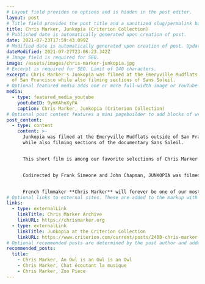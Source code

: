 ```yaml
---
# Layout field provides no options and is hidden in the post editor.
layout: post
# Title field provides the post title and a sanitized slug/permalink based on the title content. !!! Use a descriptive title and then do not change it !!!
title: Chris Marker, Junkopia (Criterion Collection)
# Published date is automatically generated upon creation of post.
date: 2021-07-23T17:59:43.099Z
# Modified date is automatically generated upon creation of post. Update Manually when the post is updated
dateModified: 2021-07-27T23:06:23.342Z
# Image field is required for SEO.
image: /assets/images/chris-marker-junkopia.jpg
# Excerpt is required for SEO. Limit of 140 characters.
excerpt: Chris Marker's Junkopia was filmed at the Emeryville Mudflats outside
  of San Francisco while also filming sections of Sans Soleil.
# Optional featured media adds one or more full-width image or YouTube embeds to the top of the post.
media:
  - type: featured_media_youtube
    youtubeID: 9ymKAhoXyPA
    caption: Chris Marker, Junkopia (Criterion Collection)
# Optional post content features a mini pagebuilder to add blocks of written content, images, and YouTube embeds to the post. Recommended at least one instance of WYSIWYG block.
post_content:
  - type: content
    content: >-
      Junkopia was filmed at the Emeryville Mudflats outside of San Francisco
      while also filming sections of the documentary Sans Soleil.


      This short film is among our favorite selections of Chris Marker's catalog. A haunting soundtrack of ambient voices and radio signals accompanies a sequence of handheld scenes cropped to focus on various sculptures in the park without explanation. Only toward the end of the film are we shown the proximity of these scultpures to civilization. Up to that point these images may as well exist outside of time or reality.


      Codirected by Frank Simeone and John Chapman, JUNKOPIA was filmed at the Emeryville Mudflats outside of San Francisco while Chris Marker was also shooting the Vertigo sections of Sans Soleil.


      French filmmaker **Chris Marker** will forever be one of our most beloved *visionnaires*. His dystopian points of view are beautifully articulated in short films like *La Jetée (1962)* and *Junkopia*, and in feature length experimental films like *Level Five* (to name just a couple of our favorites).
# Optional links to external sites. These are added to the markup with rereferrer tags.
links:
  - type: externalLink
    linkTitle: Chris Marker Archive
    linkURL: https://chrismarker.org
  - type: externalLink
    linkTitle: Junkopia at the Criterion Collection
    linkURL: https://www.criterion.com/current/posts/2400-chris-marker-s-junkopia
# Optional recommended posts are determined by the post author and added here. This is good for SEO and internal linking.
recommended_posts:
  title:
    - Chris Marker, An Owl is an Owl is an Owl
    - Chris Marker, Chat écoutant la musique
    - Chris Marker, Zoo Piece
---
```

